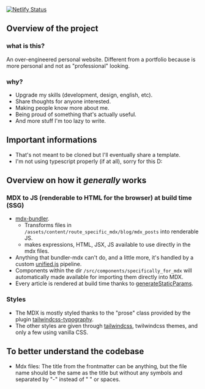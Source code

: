 [![Netlify Status](https://api.netlify.com/api/v1/badges/0b89a47a-8aa0-4678-b1ab-e56bbbf09af7/deploy-status)](https://app.netlify.com/sites/edondigital/deploys)

## Overview of the project

### what is this?
An over-engineered personal website. Different from a portfolio because is more personal and not as "professional" looking.
### why?
- Upgrade my skills (development, design, english, etc).
- Share thoughts for anyone interested.
- Making people know more about me.
- Being proud of something that's actually useful.
- And more stuff I'm too lazy to write.

## Important informations
- That's not meant to be cloned but I'll eventually share a template.
- I'm not using typescript properly (if at all), sorry for this D:

## Overview on how it *generally* works
### MDX to JS (renderable to HTML for the browser) at build time (SSG) 
  - [mdx-bundler](https://github.com/kentcdodds/mdx-bundler).
    - Transforms files in `/assets/content/route_specific_mdx/blog/mdx_posts` into renderable JS.
    - makes expressions, HTML, JSX, JS available to use directly in the mdx files.
  - Anything that bundler-mdx can't do, and a little more, it's handled by a custom [unified.js](https://unifiedjs.com) pipeline.
  - Components within the dir `/src/components/specifically_for_mdx` will automatically made available for importing them directly into MDX.
  - Every article is rendered at build time thanks to [generateStaticParams](https://nextjs.org/docs/app/api-reference/functions/generate-static-params).
### Styles
  - The MDX is mostly styled thanks to the "prose" class provided by the plugin [tailwindcss-typography](https://www.npmjs.com/package/@tailwindcss/typography). 
  - The other styles are given through [tailwindcss](https://tailwindcss.com/), twilwindcss themes, and only a few using vanilla CSS.
## To better understand the codebase
- Mdx files: The title from the frontmatter can be anything, but the file name should be the same as the title but without any symbols and separated by "-" instead of " " or spaces.